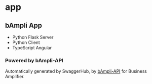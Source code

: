 # app
## bAmpli App

- Python Flask Server
- Python Client
- TypeScript Angular

### Powered by bAmpli-API

Automatically generated by SwaggerHub, by [bAmpli-API](https://app.swaggerhub.com/apis/motta/bampli/1.0.0-oas3) for Business Amplifier.

